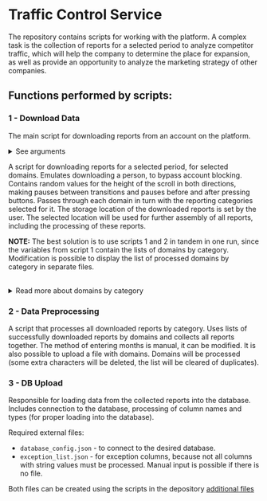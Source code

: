 # Traffic Control Service

The repository contains scripts for working with the platform. A complex task is the collection of reports for a selected period to analyze competitor traffic, which will help the company to determine the place for expansion, as well as provide an opportunity to analyze the marketing strategy of other companies. 

## Functions performed by scripts:

### 1 - Download Data
The main script for downloading reports from an account on the platform. 
<details close>
<summary>See arguments</summary>

<br>

- login and password of the account 
- fake domain (to overcome the first search page, then a search bar will be used)
- the path to the driver
- link to the platform's website (preferably to the authorization page)
- the path for downloaded files (required for further processing)
 
<br>
</details> 



A script for downloading reports for a selected period, for selected domains. 
Emulates downloading a person, to bypass account blocking. Contains random values for the height of the scroll in both directions, making pauses between transitions and pauses before and after pressing buttons.
Passes through each domain in turn with the reporting categories selected for it. The storage location of the downloaded reports is set by the user. The selected location will be used for further assembly of all reports, including the processing of these reports.

<b>NOTE:</b> The best solution is to use scripts 1 and 2 in tandem in one run, since the variables from script 1 contain the lists of domains by category. Modification is possible to display the list of processed domains by category in separate files. 

<br>

<details close>
<summary>Read more about domains by category</summary>
<br>
 
***
 
Since downloadable reports, in most cases, do not have a domain in the name, it is necessary to consider the result of the download. In addition to the division by month (1 month - 1 report), there are also subcategories that form 1 category (1 subcategory - 1 report).

<br>

There are three results of downloads: 
- the report was successfully downloaded and contains all the data.
- the report was downloaded, but does not contain data (no data from the platform side).
- the report cannot be downloaded, because the platform has not updated the data for you

***
 
<br>
</details> 

### 2 - Data Preprocessing

A script that processes all downloaded reports by category. Uses lists of successfully downloaded reports by domains and collects all reports together.
The method of entering months is manual, it can be modified. It is also possible to upload a file with domains. Domains will be processed (some extra characters will be deleted, the list will be cleared of duplicates).

### 3 - DB Upload

Responsible for loading data from the collected reports into the database. Includes connection to the database, processing of column names and types (for proper loading into the database).

Required external files: 
- <code>database_config.json</code> - to connect to the desired database.
- <code>exception_list.json</code> - for exception columns, because not all columns with string values must be processed. Manual input is possible if there is no file.

Both files can be created using the scripts in the depository [additional files](additional%20files/)
